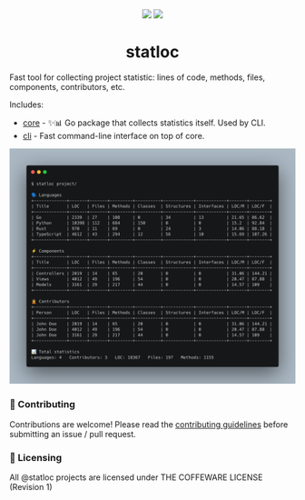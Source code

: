 <div align="center">
    <img src="https://img.shields.io/github/v/release/statloc/core?sort=semver&display_name=release&style=flat-square&label=latest%20release&color=purple">
    <a href="https://github.com/statloc/core/blob/master/LICENSE"><img src="https://img.shields.io/badge/license-coffeeware-purple?style=flat-square&label=license&color=purple"></a>
</div>

<h1 align="center">statloc</h1>

Fast tool for collecting project statistic: lines of code, methods, files, components, contributors, etc.

Includes:

- [core](https://github.com/statloc/core) - ✨📊 Go package that collects statistics itself. Used by CLI.
- [cli](https://github.com/statloc/cli) - Fast command-line interface on top of core.

<img src="https://github.com/statloc/.github/blob/master/assets/cli.png">


### 🤝 Contributing

Contributions are welcome! Please read the [contributing guidelines](https://github.com/statloc/core/blob/main/CONTRIBUTING.md) before submitting an issue / pull request.

### 📃 Licensing

All @statloc projects are licensed under THE COFFEWARE LICENSE (Revision 1)
